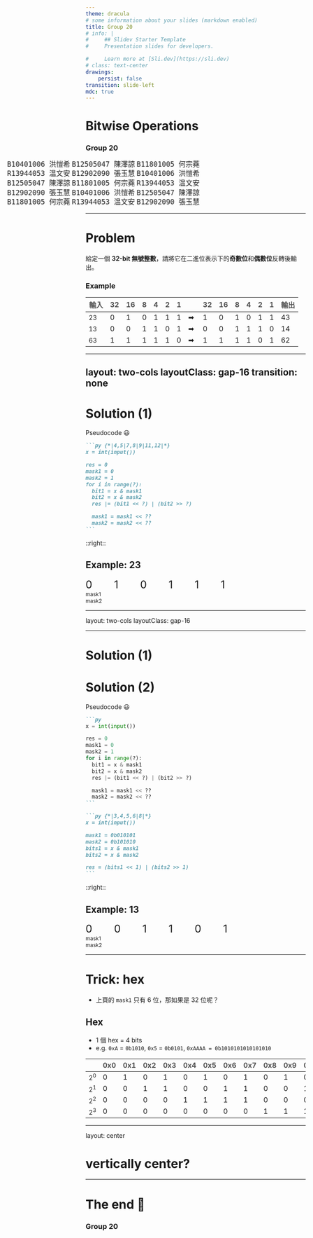 ```yaml
---
theme: dracula
# some information about your slides (markdown enabled)
title: Group 20
# info: |
#     ## Slidev Starter Template
#     Presentation slides for developers.

#     Learn more at [Sli.dev](https://sli.dev)
# class: text-center
drawings:
    persist: false
transition: slide-left
mdc: true
---
```


<style>
  @keyframes marquee {
    from {
      transform: translateX(calc(-33% - 14px));
    }
    to {
      transform: translateX(0);
    }
  }

  :root{
    /* --duration: 10000000s; */
    --duration: 12s;

  }
</style>

# Bitwise Operations

### Group 20

<div class="fixed left-0 bottom-0 w-[100%] h-[100vh] overflow-hidden h-fit-content">
<div style='animation: marquee var(--duration) linear infinite;' class='absolute bottom-5 [&>*]:flex-1 [&>*]:text-nowrap	 left-0  flex mr-5 gap-5 items-center'>
  <kbd style="font-size: 1rem; line-height:1.35rem; color: var(--green)">B10401006 洪愷希</kbd>
  <kbd style="font-size: 1rem; line-height:1.35rem; color: var(--comment)">B12505047 陳澤諒</kbd>
  <kbd style="font-size: 1rem; line-height:1.35rem; color: var(--orange)">B11801005 何宗蕘</kbd>
  <kbd style="font-size: 1rem; line-height:1.35rem; color: var(--pink)">R13944053 温文安</kbd>
  <kbd style="font-size: 1rem; line-height:1.35rem; color: var(--red)">B12902090 張玉慧</kbd>
  <kbd style="font-size: 1rem; line-height:1.35rem; color: var(--green)">B10401006 洪愷希</kbd>
  <kbd style="font-size: 1rem; line-height:1.35rem; color: var(--comment)">B12505047 陳澤諒</kbd>
  <kbd style="font-size: 1rem; line-height:1.35rem; color: var(--orange)">B11801005 何宗蕘</kbd>
  <kbd style="font-size: 1rem; line-height:1.35rem; color: var(--pink)">R13944053 温文安</kbd>
  <kbd style="font-size: 1rem; line-height:1.35rem; color: var(--red)">B12902090 張玉慧</kbd>
  <kbd style="font-size: 1rem; line-height:1.35rem; color: var(--green)">B10401006 洪愷希</kbd>
  <kbd style="font-size: 1rem; line-height:1.35rem; color: var(--comment)">B12505047 陳澤諒</kbd>
  <kbd style="font-size: 1rem; line-height:1.35rem; color: var(--orange)">B11801005 何宗蕘</kbd>
  <kbd style="font-size: 1rem; line-height:1.35rem; color: var(--pink)">R13944053 温文安</kbd>
  <kbd style="font-size: 1rem; line-height:1.35rem; color: var(--red)">B12902090 張玉慧</kbd>
</div>
</div>

---

# Problem

給定一個 **32-bit 無號整數**，請將它在二進位表示下的**奇數位**和**偶數位**反轉後輸出。

### Example

<style>
  thead {
    opacity: 0.75;
    font-size: 1rem;
  }
  tbody {
    td:nth-child(3) ,
    td:nth-child(5) ,
    td:nth-child(7) ,
    td:nth-child(9) ,
    td:nth-child(11) ,
    td:nth-child(13) ,
    {
      color: var(--red);
    }

    td:nth-child(2) ,
    td:nth-child(4) ,
    td:nth-child(6) ,
    td:nth-child(8) ,
    td:nth-child(10) ,
    td:nth-child(12) ,
    td:nth-child(14) ,
    {
      color: var(--cyan);
    }
  
  }
</style>

| 輸入 | 32  | 16  | 8   | 4   | 2   | 1   |      | 32  | 16  | 8   | 4   | 2   | 1   | 輸出 |
| ---- | --- | --- | --- | --- | --- | --- | ---- | --- | --- | --- | --- | --- | --- | ---- |
| 23   | 0   | 1   | 0   | 1   | 1   | 1   | ➡ ️ | 1   | 0   | 1   | 0   | 1   | 1   | 43   |
| 13   | 0   | 0   | 1   | 1   | 0   | 1   | ➡   | 0   | 0   | 1   | 1   | 1   | 0   | 14   |
| 63   | 1   | 1   | 1   | 1   | 1   | 0   | ➡   | 1   | 1   | 1   | 1   | 0   | 1   | 62   |

---
layout: two-cols
layoutClass: gap-16
transition: none
---

# Solution (1)

Pseudocode 😃

````md magic-move {lines: true}
```py {*|4,5|7,8|9|11,12|*}
x = int(input())

res = 0
mask1 = 0
mask2 = 1
for i in range(?):
  bit1 = x & mask1
  bit2 = x & mask2
  res |= (bit1 << ?) | (bit2 >> ?)

  mask1 = mask1 << ??
  mask2 = mask2 << ??
```
````

::right::

## Example: 23

<div>
</div>

<style>
  div.container {
    display: flex;
    gap: 50px;
    font-size: 1.5rem;
    /* span {
      width: 32px;
    } */
    span:nth-child(even){
      color: var(--comment);
    }
    span:nth-child(odd){
      color: var(--red);
    }
  }
</style>

<div
  class="container mt-32px"
>
  <span v-motion :initial="{ x: 0 }" :enter="{ opacity: 1}" :click-11="{ x: 64 } " :leave="{ opacity: 0.5}" >0</span>
  <span v-motion :initial="{ x: 0 }" :enter="{ opacity: 1}" :click-11="{ x: -64 }" :leave="{ opacity: 0.5}" >1</span>
  <span v-motion :initial="{ x: 0 }" :enter="{ opacity: 1}" :click-9="{ x: 64 }  " :leave="{ opacity: 0.5}" >0</span>
  <span v-motion :initial="{ x: 0 }" :enter="{ opacity: 1}" :click-9="{ x: -64 } " :leave="{ opacity: 0.5}" >1</span>
  <span v-motion :initial="{ x: 0 }" :enter="{ opacity: 1}" :click-7="{ x: 64 }  " :leave="{ opacity: 0.5}" >1</span>
  <span v-motion :initial="{ x: 0 }" :enter="{ opacity: 1}" :click-7="{ x: -64 } " :leave="{ opacity: 0.5}" >1</span>
</div>

<div
  class="container bg-[var(--comment)] w-min px-2 py-px rounded-xl"
  style="font-size: 12px;"
  v-motion
  :initial="{ x: 244+65, opacity: 0, transition: {x: {mass: 1, delay: 50}} }" 
  :click-6="{ x: 244+65, opacity: 1 }"
  :click-8="{ x: 244-65   , opacity: 1 }"
  :click-10="{ x: 244-65*3   , opacity: 1 }"
>
  mask1
</div>

<div
  class="container bg-[var(--red)] w-min px-2 py-px rounded-xl"
  style="font-size: 12px;"
  v-motion
  :initial="{ x: 244, opacity: 0, y: '-100%', transition: {mass: 1.25} }" 
  :click-6="{ x: 244, opacity: 1 }"
  :click-8="{ x: 244-65*2, opacity: 1 }"
  :click-10="{ x: 244-65*4, opacity: 1 }"
>
  mask2
</div>

<span v-click='11'></span>

---
layout: two-cols
layoutClass: gap-16

---

<h1 v-if="$clicks<=7">Solution (1)</h1>
<h1 v-else>Solution (2)</h1>

Pseudocode 😃

````md magic-move {lines: true, at: 8}
```py
x = int(input())

res = 0
mask1 = 0
mask2 = 1
for i in range(?):
  bit1 = x & mask1
  bit2 = x & mask2
  res |= (bit1 << ?) | (bit2 >> ?)

  mask1 = mask1 << ??
  mask2 = mask2 << ??
```

```py {*|3,4,5,6|8|*}
x = int(input())

mask1 = 0b010101
mask2 = 0b101010
bits1 = x & mask1
bits2 = x & mask2

res = (bits1 << 1) | (bits2 >> 1)
```
````

::right::

<style>
  div.container {
    display: flex;
    gap: 50px;
    font-size: 1.5rem;
    /* span {
      width: 32px;
    } */
    span:nth-child(even){
      color: var(--comment);
    }
    span:nth-child(odd){
      color: var(--red);
    }
  }
</style>

<v-clicks hide at="7" depth="2" every="10">

## Example: 13

  <div
    class="container mt-32px"
  >
    <span v-motion :initial="{ x: 0 }" :click-6="{ x: 64 }">0</span>
    <span v-motion :initial="{ x: 0 }" :click-6="{ x: -64 }">0</span>
    <span v-motion :initial="{ x: 0 }" :click-4="{ x: 64 }">1</span>
    <span v-motion :initial="{ x: 0 }" :click-4="{ x: -64 }">1</span>
    <span v-motion :initial="{ x: 0 }" :click-2="{ x: 64 }">0</span>
    <span v-motion :initial="{ x: 0 }" :click-2="{ x: -64 }">1</span>
  </div>

  <div
    class="container bg-[var(--comment)] w-min px-2 py-px rounded-xl"
    style="font-size: 12px;"
    v-motion
    :initial="{ x: 244-65*3, opacity: 1, transition: {x: {mass: 1, delay: 50}} }" 
    :enter="{ x: 244+65, opacity: 1, transition: {x: {mass: 1, delay: 50}} }" 
    :click-1="{ x: 244+65, opacity: 1 }"
    :click-3="{ x: 244-65   , opacity: 1 }"
    :click-5="{ x: 244-65*3   , opacity: 1 }"
  >
    mask1
  </div>

  <div
    class="container bg-[var(--red)] w-min px-2 py-px rounded-xl"
    style="font-size: 12px;"
    v-motion
    :initial="{ x: 244-65*4, opacity: 1, y: '-100%', transition: {mass: 1.25} }" 
    :enter="{ x: 244, opacity: 1, y: '-100%', transition: {mass: 1.25} }" 
    :click-1="{ x: 244, opacity: 1 }"
    :click-3="{ x: 244-65*2, opacity: 1 }"
    :click-5="{ x: 244-65*4, opacity: 1 }"
  >
    mask2
  </div>
</v-clicks>

<!-- <span v-click='7'></span> -->

---

# Trick: hex

-   上頁的 `mask1` 只有 6 位，那如果是 32 位呢？

## Hex

-   1 個 hex = 4 bits
-   e.g. `0xA` = `0b1010`, `0x5` = `0b0101`, `0xAAAA = 0b1010101010101010`

<style>
  tbody{
    tr {
      td:nth-child(1) {
        font-size: 0.9rem;
      }
    }
  }
</style>

|       | 0x0 | 0x1 | 0x2 | 0x3 | 0x4 | 0x5 | 0x6 | 0x7 | 0x8 | 0x9 | 0xA | 0xB | 0xC | 0xD | 0xE | 0xF |
| ----- | --- | --- | --- | --- | --- | --- | --- | --- | --- | --- | --- | --- | --- | --- | --- | --- |
| $2^0$ | 0   | 1   | 0   | 1   | 0   | 1   | 0   | 1   | 0   | 1   | 0   | 1   | 0   | 1   | 0   | 1   |
| $2^1$ | 0   | 0   | 1   | 1   | 0   | 0   | 1   | 1   | 0   | 0   | 1   | 1   | 0   | 0   | 1   | 1   |
| $2^2$ | 0   | 0   | 0   | 0   | 1   | 1   | 1   | 1   | 0   | 0   | 0   | 0   | 1   | 1   | 1   | 1   |
| $2^3$ | 0   | 0   | 0   | 0   | 0   | 0   | 0   | 0   | 1   | 1   | 1   | 1   | 1   | 1   | 1   | 1   |

---
layout: center

# vertically center?

---

# The end 🎉

### Group 20

<!--
  <kbd style="font-size: 1rem; line-height:1.35rem;">B10401006 洪愷希</kbd>
  <kbd style="font-size: 1rem; line-height:1.35rem;">B12505047 陳澤諒</kbd>
  <kbd style="font-size: 1rem; line-height:1.35rem;">B11801005 何宗蕘</kbd>
  <kbd style="font-size: 1rem; line-height:1.35rem;">R13944053 温文安</kbd>
  <kbd style="font-size: 1rem; line-height:1.35rem;">B12902090 張玉慧</kbd> -->

<!-- <confetti duration="3000"></confetti> -->

<confetti-new></confetti-new>

<!-- <orbit>
HELLO
</orbit> -->

